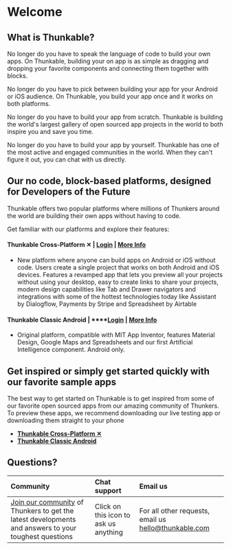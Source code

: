 # Welcome

## What is Thunkable?

No longer do you have to speak the language of code to build your own apps. On Thunkable, building your on app is as simple as dragging and dropping your favorite components and connecting them together with blocks.

No longer do you have to pick between building your app for your Android or iOS audience. On Thunkable, you build your app once and it works on both platforms.

No longer do you have to build your app from scratch. Thunkable is building the world's largest gallery of open sourced app projects in the world to both inspire you and save you time.

No longer do you have to build your app by yourself. Thunkable has one of the most active and engaged communities in the world. When they can't figure it out, you can chat with us directly. 

## Our no code, block-based platforms, designed for Developers of the Future

Thunkable offers two popular platforms where millions of Thunkers around the world are building their own apps without having to code.

Get familiar with our platforms and explore their features:

#### **Thunkable Cross-Platform ✕** \| [Login](https://x.thunkable.com) \| [More Info](thunkable-cross-platform/)

* New platform where anyone can build apps on Android or iOS without code. Users create a single project that works on both Android and iOS devices. Features a revamped app that lets you preview all your projects without using your desktop, easy to create links to share your projects, modern design capabilities like Tab and Drawer navigators and integrations with some of the hottest technologies today like Assistant by Dialogflow, Payments by Stripe and Spreadsheet by Airtable

#### **Thunkable Classic Android** \| ****[**Login**](http://app.thunkable.com/) \| [More Info](thunkable-classic-android/)

* Original platform, compatible with MIT App Inventor, features Material Design, Google Maps and Spreadsheets and our first Artificial Intelligence component. Android only.

## Get inspired or simply get started quickly with our favorite sample apps

The best way to get started on Thunkable is to get inspired from some of our favorite open sourced apps from our amazing community of Thunkers. To preview these apps, we recommend downloading our live testing app or downloading them straight to your phone

* [**Thunkable Cross-Platform ✕** ](https://thunkable.gitbook.io/thunkable-docs/~/edit/primary/)
* [**Thunkable Classic Android**](https://thunkable.gitbook.io/thunkable-docs/~/edit/primary/thunkable-classic-android/1-idea)

## Questions?

| Community | Chat support | Email us |
| :--- | :--- | :--- |
| [Join our community](https://community.thunkable.com/) of Thunkers to get the latest developments and answers to your toughest questions |  Click on this icon  to ask us anything  | For all other requests, email us [hello@thunkable.com](mailto:hello@thunkable.com)  |




